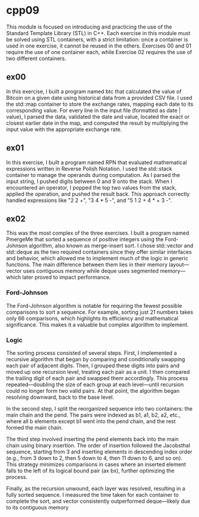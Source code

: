 # cpp09

This module is focused on introducing and practicing the use of the Standard Template Library (STL) in C++. Each exercise in this module must be solved using STL containers, with a strict limitation: once a container is used in one exercise, it cannot be reused in the others. Exercises 00 and 01 require the use of one container each, while Exercise 02 requires the use of two different containers.

## ex00

In this exercise, I built a program named btc that calculated the value of Bitcoin on a given date using historical data from a provided CSV file. I used the std::map container to store the exchange rates, mapping each date to its corresponding value. For every line in the input file (formatted as date | value), I parsed the data, validated the date and value, located the exact or closest earlier date in the map, and computed the result by multiplying the input value with the appropriate exchange rate.  

## ex01

In this exercise, I built a program named RPN that evaluated mathematical expressions written in Reverse Polish Notation. I used the std::stack container to manage the operands during computation. As I parsed the input string, I pushed digits between 0 and 9 onto the stack. When I encountered an operator, I popped the top two values from the stack, applied the operation, and pushed the result back. This approach correctly handled expressions like "2 2 +", "3 4 * 5 -", and "5 1 2 + 4 * + 3 -".

## ex02

This was the most complex of the three exercises. I built a program named PmergeMe that sorted a sequence of positive integers using the Ford-Johnson algorithm, also known as merge-insert sort. I chose std::vector and std::deque as the two required containers since they offer similar interfaces and behavior, which allowed me to implement much of the logic in generic functions. The main difference between them lies in their memory layout—vector uses contiguous memory while deque uses segmented memory—which later proved to impact performance.

### Ford-Johnson
The Ford-Johnson algorithm is notable for requiring the fewest possible comparisons to sort a sequence. For example, sorting just 21 numbers takes only 66 comparisons, which highlights its efficiency and mathematical significance. This makes it a valuable but complex algorithm to implement.

### Logic
The sorting process consisted of several steps. First, I implemented a recursive algorithm that began by comparing and conditionally swapping each pair of adjacent digits. Then, I grouped these digits into pairs and moved up one recursion level, treating each pair as a unit. I then compared the trailing digit of each pair and swapped them accordingly. This process repeated—doubling the size of each group at each level—until recursion could no longer form two valid pairs. At that point, the algorithm began resolving downward, back to the base level.

In the second step, I split the reorganized sequence into two containers: the main chain and the pend. The pairs were indexed as b1, a1, b2, a2, etc., where all b elements except b1 went into the pend chain, and the rest formed the main chain.

The third step involved inserting the pend elements back into the main chain using binary insertion. The order of insertion followed the Jacobsthal sequence, starting from 3 and inserting elements in descending index order (e.g., from 3 down to 2, then 5 down to 4, then 11 down to 6, and so on). This strategy minimizes comparisons in cases where an inserted element falls to the left of its logical bound pair (ax bx), further optimizing the process.

Finally, as the recursion unwound, each layer was resolved, resulting in a fully sorted sequence. I measured the time taken for each container to complete the sort, and vector consistently outperformed deque—likely due to its contiguous memory
